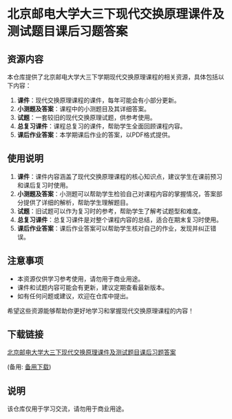 # 北京邮电大学大三下现代交换原理课件及测试题目课后习题答案

## 资源内容

本仓库提供了北京邮电大学大三下学期现代交换原理课程的相关资源，具体包括以下内容：

1. **课件**：现代交换原理课程的课件，每年可能会有小部分更新。
2. **小测题及答案**：课程中的小测题目及其详细答案。
3. **试题**：一套较旧的现代交换原理试题，供参考使用。
4. **总复习课件**：课程总复习的课件，帮助学生全面回顾课程内容。
5. **课后作业答案**：本学期课后作业的答案，以PDF格式提供。

## 使用说明

1. **课件**：课件内容涵盖了现代交换原理课程的核心知识点，建议学生在课前预习和课后复习时使用。
2. **小测题及答案**：小测题可以帮助学生检验自己对课程内容的掌握情况，答案部分提供了详细的解析，帮助学生理解题目。
3. **试题**：旧试题可以作为复习时的参考，帮助学生了解考试题型和难度。
4. **总复习课件**：总复习课件是对整个课程内容的总结，适合在期末复习时使用。
5. **课后作业答案**：课后作业答案可以帮助学生核对自己的作业，发现并纠正错误。

## 注意事项

- 本资源仅供学习参考使用，请勿用于商业用途。
- 课件和试题内容可能会有更新，建议定期查看最新版本。
- 如有任何问题或建议，欢迎在仓库中提出。

希望这些资源能够帮助你更好地学习和掌握现代交换原理课程的内容！

## 下载链接
[北京邮电大学大三下现代交换原理课件及测试题目课后习题答案](https://pan.quark.cn/s/72b815a6c646) 

(备用: [备用下载](https://pan.baidu.com/s/1tD3Uny8S7CmNJ8sGmos4fg?pwd=1234))

## 说明

该仓库仅用于学习交流，请勿用于商业用途。
